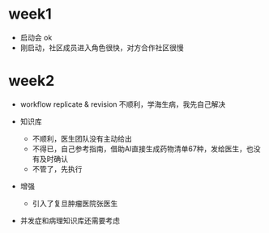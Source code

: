 
# week1
- 启动会  ok
- 刚启动，社区成员进入角色很快，对方合作社区很慢


# week2
- workflow replicate & revision  不顺利，学海生病，我先自己解决
- 知识库
    * 不顺利，医生团队没有主动给出
    * 不得已，自己参考指南，借助AI直接生成药物清单67种，发给医生，也没有及时确认
    * 不管了，先执行
- 增强
    * 引入了复旦肿瘤医院张医生

- 并发症和病理知识库还需要考虑